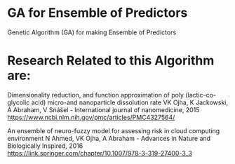 # GA for Ensemble of Predictors
Genetic Algorithm (GA) for making Ensemble of Predictors


# Research Related to this Algorithm are:

Dimensionality reduction, and function approximation of poly (lactic-co-glycolic acid) micro-and nanoparticle dissolution rate
VK Ojha, K Jackowski, A Abraham, V Snášel - International journal of nanomedicine, 2015<br>
https://www.ncbi.nlm.nih.gov/pmc/articles/PMC4327564/

An ensemble of neuro-fuzzy model for assessing risk in cloud computing environment
N Ahmed, VK Ojha, A Abraham - Advances in Nature and Biologically Inspired, 2016<br>
https://link.springer.com/chapter/10.1007/978-3-319-27400-3_3



